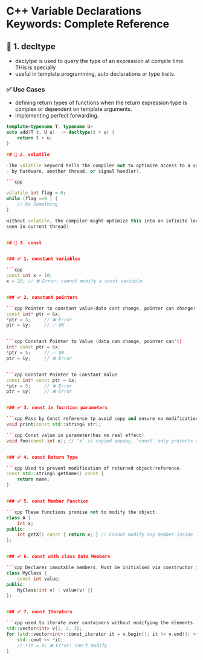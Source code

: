 # C++ Variable Declarations Keywords: Complete Reference

## 🔹 1. decltype

- declytpe is used to query the type of an expression at compile time. THis is specially
- useful in template programming, auto declarations or type traits.

### ✅ Use Cases
- defining return types of functions when the return expression type is complex or dependent on template arguments.
- implementing perfect forwarding.

```cpp 
template<typename T, typename U>
auto add(T t, U u)  -> decltype(t + u) {
	return t + u;
}

## 🔹 2. volatile

-The volatile keyword tells the compiler not to optimize access to a variable because its value may change uncexpectedly (e.g,
- by hardware, another thread, or signal handler).

```cpp

volatile int flag = 0;
while (flag ==0 ) {
	// Do Something
}

without volatile, the compiler might optimize this into an infinite loop because it assumes flag doesn't change (no write
seen in current thread)


## 🔹 3. const


### ✅ 1. constant variables

```cpp
const int x = 10;
x = 20; // ❌ Error: cannot modify a const variable


### ✅ 2. constant pointers

```cpp Pointer to constant value(data cant change, pointer can change)
const int* ptr = &x;
*ptr = 5;     // ❌ Error
ptr = &y;     // ✅ OK


```cpp Constant Pointer to Value (data can change, pointer can't)
int* const ptr = &x;
*ptr = 5;     // ✅ OK
ptr = &y;     // ❌ Error


```cpp Constant Pointer to Constant Value
const int* const ptr = &x;
*ptr = 5;     // ❌ Error
ptr = &y;     // ❌ Error


### ✅ 3. const in fucntion parameters

```cpp Pass by Const reference tp avoid copy and ensure no modifications
void print(const std::string& str);

```cpp Const value in parameter(has no real effect)
void foo(const int x); // 'x' is copied anyway, 'const' only protects within function


### ✅ 4. const Return Type

```cpp Used to prevent modification of returned object/reference.
const std::string& getName() const {
    return name;
}


### ✅ 5. const Member Function

```cpp These functions promise not to modify the object.
class A {
    int x;
public:
    int getX() const { return x; } // Cannot modify any member inside
};


### ✅ 6. const with class Data Members

```cpp Declares immutable members. Must be initialsed via constructor initializer list.
class MyClass {
    const int value;
public:
    MyClass(int v) : value(v) {}
};


### ✅ 7. const Iterators

```cpp used to iterate over containers without modifying the elements.
std::vector<int> v{1, 2, 3};
for (std::vector<int>::const_iterator it = v.begin(); it != v.end(); ++it) {
    std::cout << *it;
    // *it = 4; ❌ Error: can't modify
}









